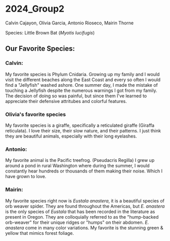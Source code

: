 # 2024_Group2

Calvin Cajayon, Olivia Garcia, Antonio Rioseco, Mairin Thorne

Species: Little Brown Bat (*Myotis lucifugis*)

## Our Favorite Species:

### Calvin:

My favorite species is Phylum Cnidaria. Growing up my family and I would visit the different beaches along the East Coast and every so often I would find a "Jellyfish" washed ashore. One summer day, I made the mistake of touching a Jellyfish despite the numerous warnings I got from my family. The decision of doing so was painful, but since them I've learned to appreciate their defensive attritubes and colorful features.

### Olivia's favorite species

My favorite species is a giraffe, specifically a reticulated giraffe (Giraffa reticulata). I love their size, their slow nature, and their patterns. I just think they are beautiful animals, especially with their long eyelashes. 

### Antonio:

My favorite animal is the Pacific treefrog. (Pseudacris Regilla) I grew up around a pond in rural Washington where during the summer, I would constantly hear hundreds or thousands of them making their noise. Which I have grown to love. 


### Mairin:

My favorite species right now is *Eustala anastera*, it is a beautiful species of orb weaver spider. They are found throughout the Americas, but *E. anastera* is the only species of *Eustala* that has been recorded in the literature as present in Oregon. They are colloquially referred to as the "hump-backed orb-weaver" for their unique ridges or "humps" on their abdomen. *E. anastera* come in many color variations. My favorite is the stunning green & yellow that mimics forest foliage. 